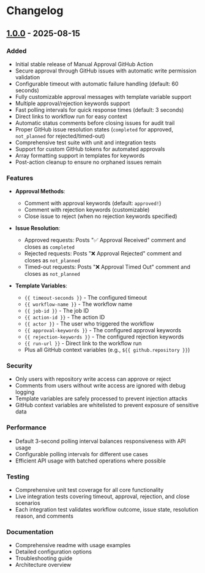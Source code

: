 # Changelog

## [1.0.0](https://github.com/akefirad/manual-approval-action/commits/v1.0.0) - 2025-08-15

### Added

- Initial stable release of Manual Approval GitHub Action
- Secure approval through GitHub issues with automatic write permission validation
- Configurable timeout with automatic failure handling (default: 60 seconds)
- Fully customizable approval messages with template variable support
- Multiple approval/rejection keywords support
- Fast polling intervals for quick response times (default: 3 seconds)
- Direct links to workflow run for easy context
- Automatic status comments before closing issues for audit trail
- Proper GitHub issue resolution states (`completed` for approved, `not_planned` for
  rejected/timed-out)
- Comprehensive test suite with unit and integration tests
- Support for custom GitHub tokens for automated approvals
- Array formatting support in templates for keywords
- Post-action cleanup to ensure no orphaned issues remain

### Features

- **Approval Methods**:
  - Comment with approval keywords (default: `approved!`)
  - Comment with rejection keywords (customizable)
  - Close issue to reject (when no rejection keywords specified)
- **Issue Resolution**:
  - Approved requests: Posts "✅ Approval Received" comment and closes as `completed`
  - Rejected requests: Posts "❌ Approval Rejected" comment and closes as `not_planned`
  - Timed-out requests: Posts "❌ Approval Timed Out" comment and closes as `not_planned`

- **Template Variables**:
  - `{{ timeout-seconds }}` - The configured timeout
  - `{{ workflow-name }}` - The workflow name
  - `{{ job-id }}` - The job ID
  - `{{ action-id }}` - The action ID
  - `{{ actor }}` - The user who triggered the workflow
  - `{{ approval-keywords }}` - The configured approval keywords
  - `{{ rejection-keywords }}` - The configured rejection keywords
  - `{{ run-url }}` - Direct link to the workflow run
  - Plus all GitHub context variables (e.g., `${{ github.repository }}`)

### Security

- Only users with repository write access can approve or reject
- Comments from users without write access are ignored with debug logging
- Template variables are safely processed to prevent injection attacks
- GitHub context variables are whitelisted to prevent exposure of sensitive data

### Performance

- Default 3-second polling interval balances responsiveness with API usage
- Configurable polling intervals for different use cases
- Efficient API usage with batched operations where possible

### Testing

- Comprehensive unit test coverage for all core functionality
- Live integration tests covering timeout, approval, rejection, and close scenarios
- Each integration test validates workflow outcome, issue state, resolution reason, and comments

### Documentation

- Comprehensive readme with usage examples
- Detailed configuration options
- Troubleshooting guide
- Architecture overview
